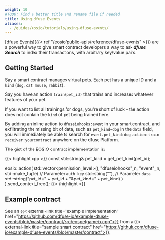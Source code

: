 ```yaml
---
weight: 10
#TODO: Find a better title and rename file if needed
title: Using dfuse Events
aliases:
  - /guides/eosio/tutorials/using-dfuse-events/
---
```


[dfuse Events]({{< ref "/eosio/public-apis/reference/dfuse-events" >}}) are a powerful way to give smart contract developers a
way to ask ***dfuse Search*** to index their transactions, with arbitrary key/value pairs.

## Getting Started

Say a smart contract manages virtual pets. Each pet has a unique ID and a `kind` (`dog`, `cat`, `mouse`, `rabbit`).

Say you have an action `train(pet_id)` that trains and increases whatever features of your pet.

If you want to list all trainings for dogs, you're short of luck - the action does not contain the `kind` of pet being trained here.

By adding an inline action to `dfuseiohooks:event` in your smart contract, and exfiltrating the missing bit of data, such as `pet_kind=dog` in the `data` field, you will immediately be able to search for `event.pet_kind:dog action:train receiver:yourcontract` anywhere on the dfuse Platform.

The gist of the EOSIO contract implementation is:

{{< highlight cpp >}}
const std::string& pet_kind = get_pet_kind(pet_id);

eosio::action(
    std::vector<permission_level>(),
    "dfuseiohooks"_n,
    "event"_n,
    std::make_tuple(
      // Parameter `auth_key`
      std::string(""),
      // Parameter `data`
      std::string("pet_id=" + pet_id + "&pet_kind=" + pet_kind)
    )
).send_context_free();
{{< /highlight >}}


## Example contract

See an {{< external-link title="example implementation" href="https://github.com/dfuse-io/example-dfuse-events/blob/master/contract/src/eospetgameio.cpp">}} from a {{< external-link title="sample smart contract" href="https://github.com/dfuse-io/example-dfuse-events/blob/master/contract">}}.
